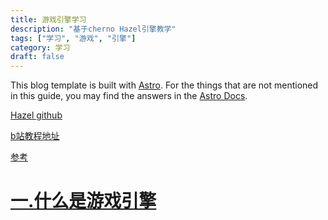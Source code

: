 ```yaml
---
title: 游戏引擎学习
description: "基于cherno Hazel引擎教学"
tags: ["学习", "游戏", "引擎"]
category: 学习
draft: false
---
```



This blog template is built with [Astro](https://astro.build/). For the things that are not mentioned in this guide, you may find the answers in the [Astro Docs](https://docs.astro.build/).

[Hazel github](https://github.com/TheCherno/Hazel)

[b站教程地址](https://www.bilibili.com/video/BV1wtLazEEmC?spm_id_from=333.788.videopod.sections&vd_source=eb85f257702408f4a9f49c4f9d9696c0)

[参考](https://blog.csdn.net/qq_34060370/category_12203331.html)


# [一.什么是游戏引擎](../001/index.md)

